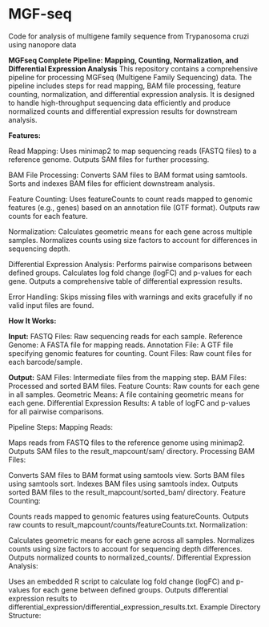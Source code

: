 # MGF-seq
Code for analysis of multigene family sequence from Trypanosoma cruzi using nanopore data

**MGFseq Complete Pipeline: Mapping, Counting, Normalization, and Differential Expression Analysis**
This repository contains a comprehensive pipeline for processing MGFseq (Multigene Family Sequencing) data. The pipeline includes steps for read mapping, BAM file processing, feature counting, normalization, and differential expression analysis. It is designed to handle high-throughput sequencing data efficiently and produce normalized counts and differential expression results for downstream analysis.

**Features:**

Read Mapping:
Uses minimap2 to map sequencing reads (FASTQ files) to a reference genome.
Outputs SAM files for further processing.

BAM File Processing:
Converts SAM files to BAM format using samtools.
Sorts and indexes BAM files for efficient downstream analysis.

Feature Counting:
Uses featureCounts to count reads mapped to genomic features (e.g., genes) based on an annotation file (GTF format).
Outputs raw counts for each feature.

Normalization:
Calculates geometric means for each gene across multiple samples.
Normalizes counts using size factors to account for differences in sequencing depth.

Differential Expression Analysis:
Performs pairwise comparisons between defined groups.
Calculates log fold change (logFC) and p-values for each gene.
Outputs a comprehensive table of differential expression results.

Error Handling:
Skips missing files with warnings and exits gracefully if no valid input files are found.

**How It Works:**

**Input:**
FASTQ Files: Raw sequencing reads for each sample.
Reference Genome: A FASTA file for mapping reads.
Annotation File: A GTF file specifying genomic features for counting.
Count Files: Raw count files for each barcode/sample.

**Output:**
SAM Files: Intermediate files from the mapping step.
BAM Files: Processed and sorted BAM files.
Feature Counts: Raw counts for each gene in all samples.
Geometric Means: A file containing geometric means for each gene.
Differential Expression Results: A table of logFC and p-values for all pairwise comparisons.

Pipeline Steps:
Mapping Reads:

Maps reads from FASTQ files to the reference genome using minimap2.
Outputs SAM files to the result_mapcount/sam/ directory.
Processing BAM Files:

Converts SAM files to BAM format using samtools view.
Sorts BAM files using samtools sort.
Indexes BAM files using samtools index.
Outputs sorted BAM files to the result_mapcount/sorted_bam/ directory.
Feature Counting:

Counts reads mapped to genomic features using featureCounts.
Outputs raw counts to result_mapcount/counts/featureCounts.txt.
Normalization:

Calculates geometric means for each gene across all samples.
Normalizes counts using size factors to account for sequencing depth differences.
Outputs normalized counts to normalized_counts/.
Differential Expression Analysis:

Uses an embedded R script to calculate log fold change (logFC) and p-values for each gene between defined groups.
Outputs differential expression results to differential_expression/differential_expression_results.txt.
Example Directory Structure:

